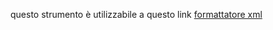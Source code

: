 questo strumento è utilizzabile a questo link  [formattatore xml](https://ognistrumento.com/formattatore-xml/)